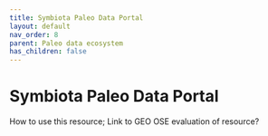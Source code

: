 ```yaml
---
title: Symbiota Paleo Data Portal
layout: default
nav_order: 8
parent: Paleo data ecosystem
has_children: false
---
```


# Symbiota Paleo Data Portal

How to use this resource; Link to GEO OSE evaluation of resource?